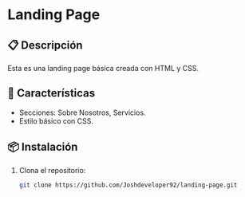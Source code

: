 # Landing Page

## 📋 Descripción
Esta es una landing page básica creada con HTML y CSS.

## 🚀 Características
- Secciones: Sobre Nosotros, Servicios.
- Estilo básico con CSS.

## 📦 Instalación
1. Clona el repositorio:
   ```bash
   git clone https://github.com/Joshdeveloper92/landing-page.git

  


